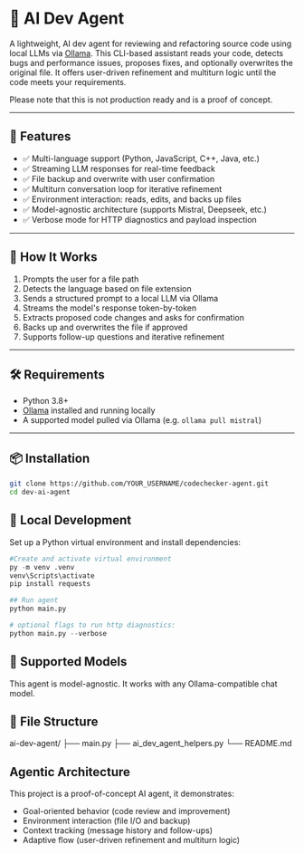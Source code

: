 # 🧠 AI Dev Agent

A lightweight, AI dev agent for reviewing and refactoring source code using local LLMs via [Ollama](https://ollama.com). This CLI-based assistant reads your code, detects bugs and performance issues, proposes fixes, and optionally overwrites the original file. It offers user-driven refinement and multiturn logic until the code meets your requirements.

Please note that this is not production ready and is a proof of concept.

---

## 🚀 Features

- ✅ Multi-language support (Python, JavaScript, C++, Java, etc.)
- ✅ Streaming LLM responses for real-time feedback
- ✅ File backup and overwrite with user confirmation
- ✅ Multiturn conversation loop for iterative refinement
- ✅ Environment interaction: reads, edits, and backs up files
- ✅ Model-agnostic architecture (supports Mistral, Deepseek, etc.)
- ✅ Verbose mode for HTTP diagnostics and payload inspection

---

## 🧩 How It Works

1. Prompts the user for a file path  
2. Detects the language based on file extension  
3. Sends a structured prompt to a local LLM via Ollama  
4. Streams the model's response token-by-token  
5. Extracts proposed code changes and asks for confirmation  
6. Backs up and overwrites the file if approved  
7. Supports follow-up questions and iterative refinement  

---

## 🛠️ Requirements

- Python 3.8+
- [Ollama](https://ollama.com) installed and running locally
- A supported model pulled via Ollama (e.g. `ollama pull mistral`)

---

## 📦 Installation

```bash
git clone https://github.com/YOUR_USERNAME/codechecker-agent.git
cd dev-ai-agent
```

## 🧠 Local Development
Set up a Python virtual environment and install dependencies:

```python
#Create and activate virtual environment
py -m venv .venv
venv\Scripts\activate
pip install requests

## Run agent
python main.py

# optional flags to run http diagnostics: 
python main.py --verbose
```

## 🧠 Supported Models
This agent is model-agnostic. It works with any Ollama-compatible chat model.

## 📂 File Structure

ai-dev-agent/
├── main.py
├── ai_dev_agent_helpers.py
└── README.md     

## Agentic Architecture

This project is a proof-of-concept AI agent, it demonstrates:

- Goal-oriented behavior (code review and improvement)
- Environment interaction (file I/O and backup)
- Context tracking (message history and follow-ups)
- Adaptive flow (user-driven refinement and multiturn logic)